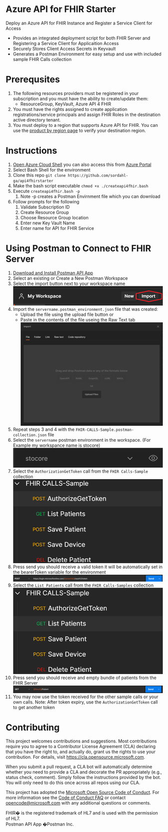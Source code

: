 # Azure API for FHIR Starter

Deploy an Azure API for FHIR Instance and Register a Service Client for Access
+ Provides an integrated deployment script for both FHIR Server and Registering a Service Client for Applicaition Access 
+ Securely Stores Client Access Secrets in Keyvault
+ Generates a Postman Environment for easy setup and use with included sample FHIR Calls collection  

# Prerequsites
1. The following resources providers must be registered in your subscription and you must have the ability to create/update them:
   + ResourceGroup, KeyVault, Azure API 4 FHIR
2. You must have the rights assigned to create application registrations/service principals and assign FHIR Roles in the destination active directory tenant.
3. You must deploy to a region that supports Azure API for FHIR.  You can use the [product by region page](https://azure.microsoft.com/en-us/global-infrastructure/services/?products=azure-api-for-fhir) to verify your destination region. 

# Instructions
1. [Open Azure Cloud Shell](https://shell.azure.com) you can also access this from [Azure Portal](https://portal.azure.com)
2. Select Bash Shell for the environment 
3. Clone this repo ```git clone https://github.com/sordahl-ga/api4fhirstarter```
4. Make the bash script executable ```chmod +x ./createapi4fhir.bash```
1. Execute ```createapi4fhir.bash -p```
    1. Note -p creates a Postman Envirnment file which you can download
1. Follow prompts for the following
    1. Validate Subscription ID 
    1. Create Resource Group 
    1. Choose Resource Group location 
    1. Enter new Key Vault Name 
    1. Enter name for API for FHIR Service 

# Using Postman to Connect to FHIR Server
1. [Download and Install Postman API App](https://www.postman.com/downloads/)
2. Select an existing or Create a New Postman Workspace
3. Select the import button next to your workspace name ![Import Postman](postman1.png)
4. Import the ```servername.postman_environment.json``` file that was created:
    + Upload the file using the upload file button or
    + Paste in the contents of the file useing the Raw Text tab
    ![Import Postman](postman2.png)
5. Repeat steps 3 and 4 with the ```FHIR-CALLS-Sample.postman-collection.json``` file
6. Select the ```servername``` postman environment in the workspace. (For Example my workspance name is stocore)
   ![Import Postman](postman3.png)
7. Select the ```AuthorizationGetToken``` call from the ```FHIR Calls-Sample``` collection
   ![Import Postman](postman4.png)
8. Press send you should receive a valid token it will be automatically set in the bearerToken variable for the environment
   ![Import Postman](postman5.png)
9. Select the ```List Patients``` call from the ```FHIR Calls-Samples``` collection
   ![Import Postman](postman6.png)
10. Press send you should receive and empty bundle of patients from the FHIR Server
   ![Import Postman](postman7.png)
11. You may now use the token received for the other sample calls or your own calls.  Note: After token expiry, use the ```AuthorizationGetToken``` call to get another token
# Contributing

This project welcomes contributions and suggestions.  Most contributions require you to agree to a
Contributor License Agreement (CLA) declaring that you have the right to, and actually do, grant us
the rights to use your contribution. For details, visit https://cla.opensource.microsoft.com.

When you submit a pull request, a CLA bot will automatically determine whether you need to provide
a CLA and decorate the PR appropriately (e.g., status check, comment). Simply follow the instructions
provided by the bot. You will only need to do this once across all repos using our CLA.

This project has adopted the [Microsoft Open Source Code of Conduct](https://opensource.microsoft.com/codeofconduct/).
For more information see the [Code of Conduct FAQ](https://opensource.microsoft.com/codeofconduct/faq/) or
contact [opencode@microsoft.com](mailto:opencode@microsoft.com) with any additional questions or comments.

FHIR� is the registered trademark of HL7 and is used with the permission of HL7.</br>
Postman API App �Postman Inc.